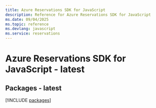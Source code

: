 ```yaml
---
title: Azure Reservations SDK for JavaScript
description: Reference for Azure Reservations SDK for JavaScript
ms.date: 09/04/2025
ms.topic: reference
ms.devlang: javascript
ms.service: reservations
---
```

# Azure Reservations SDK for JavaScript - latest
## Packages - latest
[!INCLUDE [packages](reservations-index.md)]